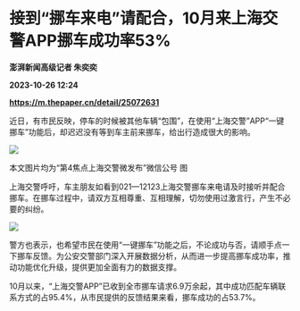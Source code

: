 # 接到“挪车来电”请配合，10月来上海交警APP挪车成功率53%
**澎湃新闻高级记者 朱奕奕**

**2023-10-26 12:24**

**https://m.thepaper.cn/detail/25072631**

近日，有市民反映，停车的时候被其他车辆“包围”，在使用“上海交警”APP“一键挪车”功能后，却迟迟没有等到车主前来挪车，给出行造成很大的影响。

![](https://imagecloud.thepaper.cn/thepaper/image/275/754/630.jpg)

本文图片均为“第4焦点上海交警微发布”微信公号 图

上海交警呼吁，车主朋友如看到021—12123上海交警挪车来电请及时接听并配合挪车。在挪车过程中，请双方互相尊重、互相理解，切勿使用过激言行，产生不必要的纠纷。

![](https://imagecloud.thepaper.cn/thepaper/image/275/754/631.jpg)

警方也表示，也希望市民在使用“一键挪车”功能之后，不论成功与否，请顺手点一下挪车反馈。为公安交警部门深入开展数据分析，从而进一步提高挪车成功率，推动功能优化升级，提供更加全面有力的数据支撑。

10月以来，“上海交警APP”已收到全市挪车请求6.9万余起，其中成功匹配车辆联系方式的占95.4%，从市民提供的反馈结果来看，挪车成功的占53.7%。